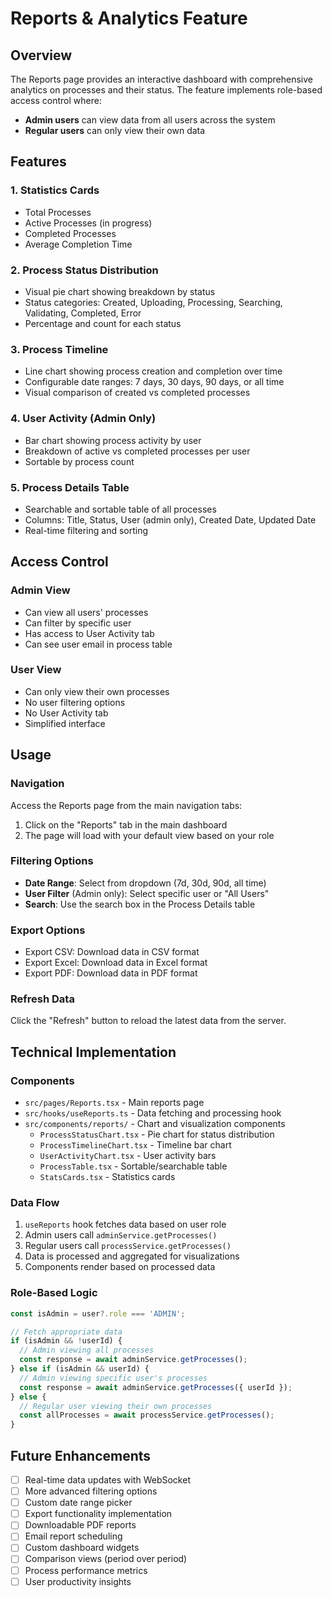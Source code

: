 # Reports & Analytics Feature

## Overview

The Reports page provides an interactive dashboard with comprehensive analytics on processes and their status. The feature implements role-based access control where:

- **Admin users** can view data from all users across the system
- **Regular users** can only view their own data

## Features

### 1. Statistics Cards
- Total Processes
- Active Processes (in progress)
- Completed Processes
- Average Completion Time

### 2. Process Status Distribution
- Visual pie chart showing breakdown by status
- Status categories: Created, Uploading, Processing, Searching, Validating, Completed, Error
- Percentage and count for each status

### 3. Process Timeline
- Line chart showing process creation and completion over time
- Configurable date ranges: 7 days, 30 days, 90 days, or all time
- Visual comparison of created vs completed processes

### 4. User Activity (Admin Only)
- Bar chart showing process activity by user
- Breakdown of active vs completed processes per user
- Sortable by process count

### 5. Process Details Table
- Searchable and sortable table of all processes
- Columns: Title, Status, User (admin only), Created Date, Updated Date
- Real-time filtering and sorting

## Access Control

### Admin View
- Can view all users' processes
- Can filter by specific user
- Has access to User Activity tab
- Can see user email in process table

### User View
- Can only view their own processes
- No user filtering options
- No User Activity tab
- Simplified interface

## Usage

### Navigation
Access the Reports page from the main navigation tabs:
1. Click on the "Reports" tab in the main dashboard
2. The page will load with your default view based on your role

### Filtering Options
- **Date Range**: Select from dropdown (7d, 30d, 90d, all time)
- **User Filter** (Admin only): Select specific user or "All Users"
- **Search**: Use the search box in the Process Details table

### Export Options
- Export CSV: Download data in CSV format
- Export Excel: Download data in Excel format
- Export PDF: Download data in PDF format

### Refresh Data
Click the "Refresh" button to reload the latest data from the server.

## Technical Implementation

### Components
- `src/pages/Reports.tsx` - Main reports page
- `src/hooks/useReports.ts` - Data fetching and processing hook
- `src/components/reports/` - Chart and visualization components
  - `ProcessStatusChart.tsx` - Pie chart for status distribution
  - `ProcessTimelineChart.tsx` - Timeline bar chart
  - `UserActivityChart.tsx` - User activity bars
  - `ProcessTable.tsx` - Sortable/searchable table
  - `StatsCards.tsx` - Statistics cards

### Data Flow
1. `useReports` hook fetches data based on user role
2. Admin users call `adminService.getProcesses()`
3. Regular users call `processService.getProcesses()`
4. Data is processed and aggregated for visualizations
5. Components render based on processed data

### Role-Based Logic
```typescript
const isAdmin = user?.role === 'ADMIN';

// Fetch appropriate data
if (isAdmin && !userId) {
  // Admin viewing all processes
  const response = await adminService.getProcesses();
} else if (isAdmin && userId) {
  // Admin viewing specific user's processes
  const response = await adminService.getProcesses({ userId });
} else {
  // Regular user viewing their own processes
  const allProcesses = await processService.getProcesses();
}
```

## Future Enhancements

- [ ] Real-time data updates with WebSocket
- [ ] More advanced filtering options
- [ ] Custom date range picker
- [ ] Export functionality implementation
- [ ] Downloadable PDF reports
- [ ] Email report scheduling
- [ ] Custom dashboard widgets
- [ ] Comparison views (period over period)
- [ ] Process performance metrics
- [ ] User productivity insights
